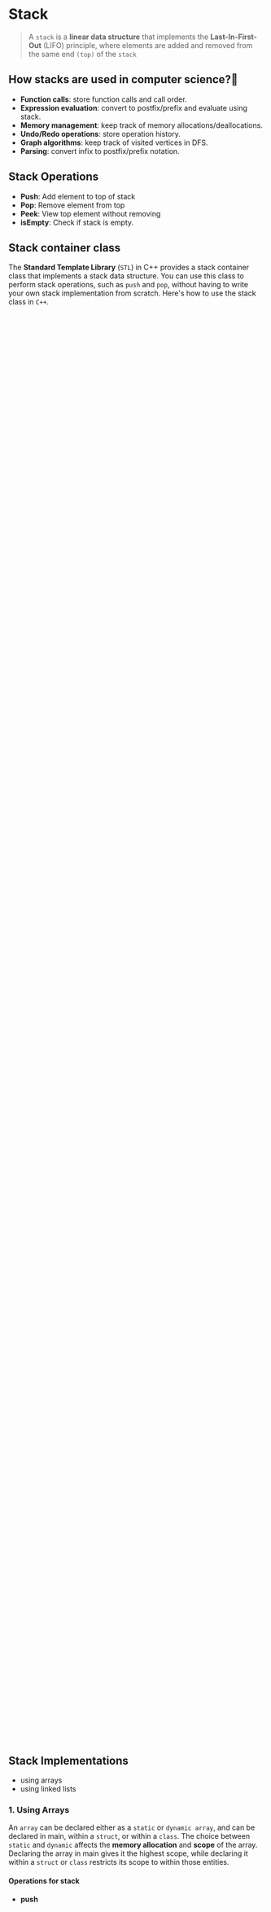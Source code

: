 # Stack

> A `stack` is a **linear data structure** that implements the **Last-In-First-Out** (LIFO) principle, where elements are added and removed from the same end `(top)` of the `stack`

## How stacks are used in computer science?👀

- **Function calls**: store function calls and call order.
- **Expression evaluation**: convert to postfix/prefix and evaluate using stack.
- **Memory management**: keep track of memory allocations/deallocations.
- **Undo/Redo operations**: store operation history.
- **Graph algorithms**: keep track of visited vertices in DFS.
- **Parsing**: convert infix to postfix/prefix notation.

## Stack Operations

- **Push**: Add element to top of stack
- **Pop**: Remove element from top
- **Peek**: View top element without removing
- **isEmpty**: Check if stack is empty.

## Stack container class

The **Standard Template Library** (`STL`) in C++ provides a stack container class that implements a stack data structure. You can use this class to perform stack operations, such as `push` and `pop`, without having to write your own stack implementation from scratch. Here's how to use the stack class in `C++`.

<p align="center">
    <img src="/05_Material/CodeSnaps/stack-1.png" style="height: 70vh; padding-left: 80vh;">
 </p>

## Stack Implementations

- using arrays
- using linked lists

### 1. Using Arrays

An `array` can be declared either as a `static` or `dynamic array`, and can be declared in main, within a `struct`, or within a `class`. The choice between `static` and `dynamic` affects the **memory allocation** and **scope** of the array. Declaring the array in main gives it the highest scope, while declaring it within a `struct` or `class` restricts its scope to within those entities.

#### Operations for stack

- **push**
<p align="center">
    <img src="/05_Material/CodeSnaps/stack-2.png" style="height: 60vh; padding-left: 70vh;">
 </p>

- **pop**
<p align="center">
    <img src="/05_Material/CodeSnaps/stack-3.png" style="height: 30vh; padding-left: 40vh;">
 </p>

- **peek**
<p align="center">
    <img src="/05_Material/CodeSnaps/stack-4.png" style="height: 40vh; padding-left: 50vh;">
 </p>

- **isEmpty**
<p align="center">
    <img src="/05_Material/CodeSnaps/stack-5.png" style="height: 40vh; padding-left: 50vh;">
 </p>


#### Advantages of stack implementation using arrays:

- Fast access time due to indexed access
- Cache-friendly due to contiguous memory allocation
- Simple to implement
- Fixed memory utilization with all memory utilized
- Good choice when size of stack is known and push/pop operations are frequent.
#### Disadvantages of stack implementation using arrays:

- Fixed size, can't grow dynamically
- Wasteful of memory if stack size is much larger than needed
- Need to handle stack overflow by manually checking size before each push operation

### 2. Using Link List
A linked list is a data structure that consists of a sequence of nodes, where each node has a reference (a "link") to the next node in the list. The first node in the list is referred to as the "head" of the list, and the last node in the list typically has a reference to a null or special value to indicate the end of the list. In this article, we will discuss the implementation of a stack using a linked list data structure.
